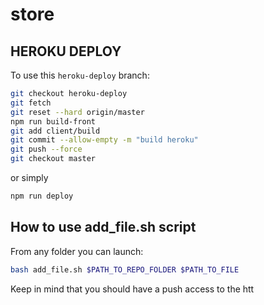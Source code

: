 # store

## HEROKU DEPLOY

To use this `heroku-deploy` branch:

```bash
git checkout heroku-deploy
git fetch
git reset --hard origin/master
npm run build-front
git add client/build
git commit --allow-empty -m "build heroku"
git push --force
git checkout master
```

or simply

```bash
npm run deploy
```

## How to use add_file.sh script

From any folder you can launch:

``` bash
bash add_file.sh $PATH_TO_REPO_FOLDER $PATH_TO_FILE
```

Keep in mind that you should have a push access to the htt
